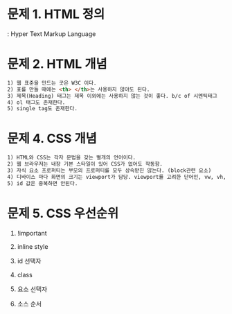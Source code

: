 # 문제 1. HTML 정의

: Hyper Text Markup Language







# 문제 2. HTML 개념

```html
1) 웹 표준을 만드는 곳은 W3C 이다.
2) 표를 만들 때에는 <th> </th>는 사용하지 않아도 된다.
3) 제목(Heading) 태그는 제목 이외에는 사용하지 않는 것이 좋다. b/c of 시멘틱태그
4) ol 태그도 존재한다.
5) single tag도 존재한다.
```







# 문제 4. CSS 개념

```html
1) HTML와 CSS는 각자 문법을 갖는 별개의 언어이다.
2) 웹 브라우저는 내장 기본 스타일이 있어 CSS가 없어도 작동함.
3) 자식 요소 프로퍼티는 부모의 프로퍼티를 모두 상속받진 않는다. (block관련 요소)
4) 디바이스 마다 화면의 크기는 viewport가 담당. viewport를 고려한 단어인, vw, vh, vmin 을 사용 -> %가 아님.
5) id 값은 중복하면 안된다.
```





# 문제 5. CSS 우선순위

1) !important 

2) inline style

3) id 선택자

4) class

5) 요소 선택자

6) 소스 순서